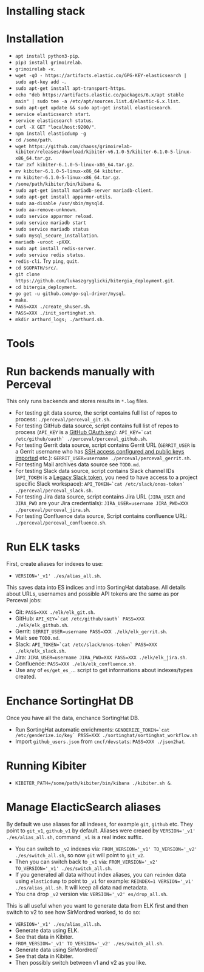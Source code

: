 # Installing stack

# Installation

- `apt install python3-pip`.
- `pip3 install grimoirelab`.
- `grimoirelab -v`.
- `wget -qO - https://artifacts.elastic.co/GPG-KEY-elasticsearch | sudo apt-key add -`.
- `sudo apt-get install apt-transport-https`.
- `echo "deb https://artifacts.elastic.co/packages/6.x/apt stable main" | sudo tee -a /etc/apt/sources.list.d/elastic-6.x.list`.
- `sudo apt-get update && sudo apt-get install elasticsearch`.
- `service elasticsearch start`.
- `service elasticsearch status`.
- `curl -X GET "localhost:9200/"`.
- `npm install elasticdump -g`
- `cd /some/path`.
- `wget https://github.com/chaoss/grimoirelab-kibiter/releases/download/kibiter-v6.1.0-5/kibiter-6.1.0-5-linux-x86_64.tar.gz`.
- `tar zxf kibiter-6.1.0-5-linux-x86_64.tar.gz`.
- `mv kibiter-6.1.0-5-linux-x86_64 kibiter`.
- `rm kibiter-6.1.0-5-linux-x86_64.tar.gz`.
- `/some/path/kibiter/bin/kibana &`.
- `sudo apt-get install mariadb-server mariadb-client`.
- `sudo apt-get install apparmor-utils`.
- `sudo aa-disable /usr/sbin/mysqld`.
- `sudo aa-remove-unknown`.
- `sudo service apparmor reload`.
- `sudo service mariadb start`
- `sudo service mariadb status`
- `sudo mysql_secure_installation`.
- `mariadb -uroot -pXXX`.
- `sudo apt install redis-server`.
- `sudo service redis status`.
- `redis-cli`. Try `ping`, `quit`.
- `cd $GOPATH/src/`.
- `git clone https://github.com/lukaszgryglicki/bitergia_deployment.git`.
- `cd bitergia_deployment`.
- `go get -u github.com/go-sql-driver/mysql`.
- `make`.
- `PASS=XXX ./create_shuser.sh`.
- `PASS=XXX ./init_sortinghat.sh`.
- `mkdir arthurd_logs; ./arthurd.sh`.

# Tools

# Run backends manually with Perceval

This only runs backends and stores results in `*.log` files.

- For testing git data source, the script contains full list of repos to process: `./perceval/perceval_git.sh`.
- For testing GitHub data source, script contains full list of repos to process (`API_KEY` is a [GitHub OAuth key](https://help.github.com/articles/creating-a-personal-access-token-for-the-command-line/)): `` API_KEY=`cat /etc/github/oauth` ./perceval/perceval_github.sh ``.
- For testing Gerrit data source, script contains Gerrit URL (`GERRIT_USER` is a Gerrit username who has [SSH access configured and public keys imported](https://www.tutorialspoint.com/gerrit/gerrit_generate_new_ssh_key.htm) etc.): `GERRIT_USER=username ./perceval/perceval_gerrit.sh`.
- For testing Mail archives data source see `TODO.md`.
- For testing Slack data source, script contains Slack channel IDs (`API_TOKEN` is a [Legacy Slack token](https://api.slack.com/custom-integrations/legacy-tokens), you need to have access to a project specific Slack workspace): `` API_TOKEN=`cat /etc/slack/onos-token` ./perceval/perceval_slack.sh ``.
- For testing Jira data source, script contains Jira URL (`JIRA_USER` and `JIRA_PWD` are your Jira credentials): `JIRA_USER=username JIRA_PWD=XXX ./perceval/perceval_jira.sh`.
- For testing Confluence data source, Script contains confluence URL: `./perceval/perceval_confluence.sh`.

# Run ELK tasks

First, create aliases for indexes to use:

- `VERSION='_v1' ./es/alias_all.sh`.

This saves data into ES indices and into SortingHat database. All details about URLs, usernames and possible API tokens are the same as por Perceval jobs:

- Git: `PASS=XXX ./elk/elk_git.sh`.
- GitHub: `` API_KEY=`cat /etc/github/oauth` PASS=XXX ./elk/elk_github.sh ``.
- Gerrit: `GERRIT_USER=username PASS=XXX ./elk/elk_gerrit.sh`.
- Mail: see `TODO.md`.
- Slack: `` API_TOKEN=`cat /etc/slack/onos-token` PASS=XXX ./elk/elk_slack.sh ``.
- Jira: `JIRA_USER=username JIRA_PWD=XXX PASS=XXX ./elk/elk_jira.sh`.
- Confluence: `PASS=XXX ./elk/elk_confluence.sh`.
- Use any of `es/get_es_`... script to get informations about indexes/types created.

# Enchance SortingHat DB

Once you have all the data, enchance SortingHat DB.

- Run SortingHat automatic enrichments: `` GENDERIZE_TOKEN=`cat /etc/genderize.io/key` PASS=XXX ./sortinghat/sortinghat_workflow.sh ``
- Import `github_users.json` from `cncf/devstats`: `PASS=XXX ./json2hat`.

# Running Kibiter

- `KIBITER_PATH=/some/path/kibiter/bin/kibana ./kibiter.sh &`.

# Manage ElacticSearch aliases

By default we use aliases for all indexes, for example `git`, `github` etc. They point to `git_v1`, `github_v1` by default.
Aliases were creaed by `VERSION='_v1' ./es/alias_all.sh`, command `_v1` is a real index suffix.

- You can switch to `_v2` indexes via: `FROM_VERSION='_v1' TO_VERSION='_v2' ./es/switch_all.sh`, so now `git` will point to `git_v2`.
- Then you can switch back to `_v1` via: `FROM_VERSION='_v2' TO_VERSION='_v1' ./es/switch_all.sh`.
- If you generated all data without index aliases, you can `reindex` data using `elasticdump` to point to `_v1` for example: `REINDEX=1 VERSION='_v1' ./es/alias_all.sh`. It will keep all data nad metadata.
- You cna drop `_v2` version via: `VERSION='_v2' es/drop_all.sh`.

This is all useful when you want to generate data from ELK first and then switch to v2 to see how SirMordred worked, to do so:

- `VERSION='_v1' ./es/alias_all.sh`.
- Generate data using ELK.
- See that data in Kibiter.
- `FROM_VERSION='_v1' TO_VERSION='_v2' ./es/switch_all.sh`.
- Generate data using SirMordred/
- See that data in Kibiter.
- Then possibly switch between v1 and v2 as you like.
